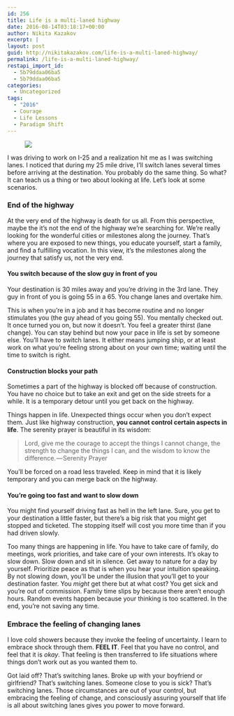 ```yaml
---
id: 256
title: Life is a multi-laned highway
date: 2016-08-14T03:18:17+00:00
author: Nikita Kazakov
excerpt: |
layout: post
guid: http://nikitakazakov.com/life-is-a-multi-laned-highway/
permalink: /life-is-a-multi-laned-highway/
restapi_import_id:
  - 5b79ddaa06ba5
  - 5b79ddaa06ba5
categories:
  - Uncategorized
tags:
  - "2016"
  - Courage
  - Life Lessons
  - Paradigm Shift
---
```

<figure> 

![](http://nikitakazakov.com/wp-content/uploads/2018/08/9e67f-0fhyhelu-mobddaap.jpg)  
</figure> 

I was driving to work on I-25 and a realization hit me as I was switching lanes. I noticed that during my 25 mile drive, I’ll switch lanes several times before arriving at the destination. You probably do the same thing. So what? It can teach us a thing or two about looking at life. Let’s look at some scenarios.

<div class="ast-oembed-container">
</div>

### End of the highway

At the very end of the highway is death for us all. From this perspective, maybe the it’s not the end of the highway we’re searching for. We’re really looking for the wonderful cities or milestones along the journey. That’s where you are exposed to new things, you educate yourself, start a family, and find a fulfilling vocation. In this view, it’s the milestones along the journey that satisfy us, not the very end.

#### You switch because of the slow guy in front of you

Your destination is 30 miles away and you’re driving in the 3rd lane. They guy in front of you is going 55 in a 65. You change lanes and overtake him.

This is when you’re in a job and it has become routine and no longer stimulates you (the guy ahead of you going 55). You mentally checked out. It once turned you on, but now it doesn’t. You feel a greater thirst (lane change). You can stay behind but now your pace in life is set by someone else. You’ll have to switch lanes. It either means jumping ship, or at least work on what you’re feeling strong about on your own time; waiting until the time to switch is right.

#### Construction blocks your path

Sometimes a part of the highway is blocked off because of construction. You have no choice but to take an exit and get on the side streets for a while. It is a temporary detour until you get back on the highway.

Things happen in life. Unexpected things occur when you don’t expect them. Just like highway construction, **you cannot control certain aspects in life**. The serenity prayer is beautiful in its wisdom:

> Lord, give me the courage to accept the things I cannot change, the strength to change the things I can, and the wisdom to know the difference. — Serenity Prayer

You’ll be forced on a road less traveled. Keep in mind that it is likely temporary and you can merge back on the highway.

#### You’re going too fast and want to slow down

You might find yourself driving fast as hell in the left lane. Sure, you get to your destination a little faster, but there’s a big risk that you might get stopped and ticketed. The stopping itself will cost you more time than if you had driven slowly.

Too many things are happening in life. You have to take care of family, do meetings, work priorities, and take care of your own interests. It’s okay to slow down. Slow down and sit in silence. Get away to nature for a day by yourself. Prioritize peace as that is when you hear your intuition speaking. By not slowing down, you’ll be under the illusion that you’ll get to your destination faster. You _might_ get there but at what cost? You get sick and you’re out of commission. Family time slips by because there aren’t enough hours. Random events happen because your thinking is too scattered. In the end, you’re not saving any time.

### Embrace the feeling of changing lanes

I love cold showers because they invoke the feeling of uncertainty. I learn to embrace shock through them. **FEEL IT**. Feel that you have no control, and feel that it is _okay_. That feeling is then transferred to life situations where things don’t work out as you wanted them to.

Got laid off? That’s switching lanes. Broke up with your boyfriend or girlfriend? That’s switching lanes. Someone close to you is sick? That’s switching lanes. Those circumstances are out of your control, but embracing the feeling of change, and consciously assuring yourself that life is all about switching lanes gives you power to move forward.